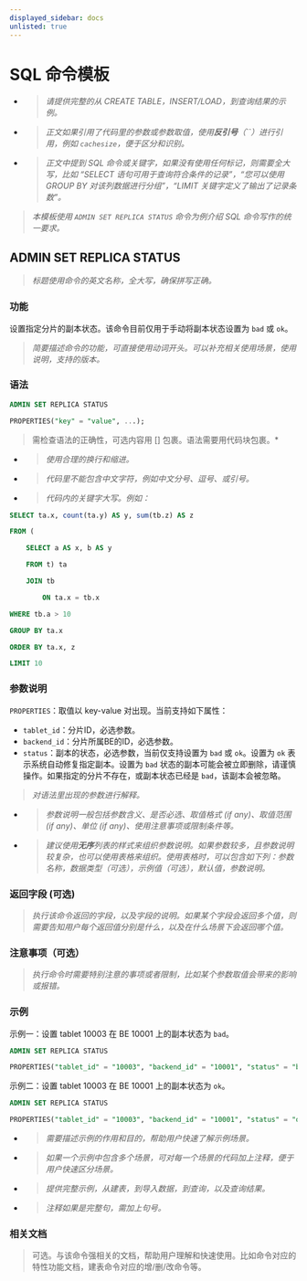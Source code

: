 ```yaml
---
displayed_sidebar: docs
unlisted: true
---
```


# SQL 命令模板

- > *请提供完整的从 CREATE TABLE，INSERT/LOAD，到查询结果的示例。*

- > *正文如果引用了代码里的参数或参数取值，使用**反引号**（``）进行引用，例如 `cachesize`，便于区分和识别。*

- > *正文中提到 SQL 命令或关键字，如果没有使用任何标记，则需要全大写，比如 “SELECT 语句可用于查询符合条件的记录”，“您可以使用 GROUP BY 对该列数据进行分组”，“LIMIT 关键字定义了输出了记录条数”。*

> *本模板使用 `ADMIN SET REPLICA STATUS` 命令为例介绍 SQL 命令写作的统一要求。*

## ADMIN SET REPLICA STATUS

> *标题使用命令的英文名称，全大写，确保拼写正确。*

### 功能

设置指定分片的副本状态。该命令目前仅用于手动将副本状态设置为 `bad` 或 `ok`。

> *简要描述命令的功能，可直接使用动词开头。可以补充相关使用场景，使用说明，支持的版本。*

### 语法

```SQL
ADMIN SET REPLICA STATUS

PROPERTIES("key" = "value", ...);
```

> 需检查语法的正确性，可选内容用 [] 包裹。语法需要用代码块包裹。*

- > *使用合理的换行和缩进。*

- > *代码里不能包含中文字符，例如中文分号、逗号、或引号。*

- > *代码内的关键字大写。例如：*

```SQL
SELECT ta.x, count(ta.y) AS y, sum(tb.z) AS z

FROM (

    SELECT a AS x, b AS y

    FROM t) ta

    JOIN tb

        ON ta.x = tb.x

WHERE tb.a > 10

GROUP BY ta.x

ORDER BY ta.x, z

LIMIT 10
```

### 参数说明

`PROPERTIES`：取值以 key-value 对出现。当前支持如下属性：

- `tablet_id`：分片ID，必选参数。
- `backend_id`：分片所属BE的ID，必选参数。
- `status`：副本的状态，必选参数，当前仅支持设置为 `bad` 或 `ok`。设置为 `ok` 表示系统自动修复指定副本。设置为 `bad` 状态的副本可能会被立即删除，请谨慎操作。如果指定的分片不存在，或副本状态已经是 `bad`，该副本会被忽略。

> *对语法里出现的参数进行解释。*

- > *参数说明一般包括参数含义、是否必选、取值格式 (if any)、取值范围 (if any)、单位 (if any)、使用注意事项或限制条件等。*

- > *建议使用****无序****列表的样式来组织参数说明。如果参数较多，且参数说明较复杂，也可以使用表格来组织。使用表格时，可以包含如下列：参数名称，数据类型（可选），示例值（可选），默认值，参数说明。*
  
### 返回字段 (可选)

> *执行该命令返回的字段，以及字段的说明。如果某个字段会返回多个值，则需要告知用户每个返回值分别是什么，以及在什么场景下会返回哪个值。*

### 注意事项（可选）

> *执行命令时需要特别注意的事项或者限制，比如某个参数取值会带来的影响或报错。*

### 示例

示例一：设置 tablet 10003 在 BE 10001 上的副本状态为 `bad`。

```SQL
ADMIN SET REPLICA STATUS

PROPERTIES("tablet_id" = "10003", "backend_id" = "10001", "status" = "bad");
```

示例二：设置 tablet 10003 在 BE 10001 上的副本状态为 `ok`。

```SQL
ADMIN SET REPLICA STATUS

PROPERTIES("tablet_id" = "10003", "backend_id" = "10001", "status" = "ok");
```

- > *需要描述示例的作用和目的，帮助用户快速了解示例场景。*
- > *如果一个示例中包含多个场景，可对每一个场景的代码加上注释，便于用户快速区分场景。*
- > *提供完整示例，从建表，到导入数据，到查询，以及查询结果。*
- > *注释如果是完整句，需加上句号。*

### 相关文档

> 可选。与该命令强相关的文档，帮助用户理解和快速使用。比如命令对应的特性功能文档，建表命令对应的增/删/改命令等。
